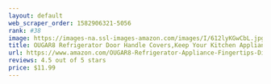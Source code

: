 ```yaml
---
layout: default 
﻿web_scraper_order: 1582906321-5056
rank: #38
image: https://images-na.ssl-images-amazon.com/images/I/612lyKGwCbL.jpg
title: OUGAR8 Refrigerator Door Handle Covers,Keep Your Kitchen Appliance Clean From Smudges,…
url: https://www.amazon.com/OUGAR8-Refrigerator-Appliance-Fingertips-Dishwashers/dp/B074Z4MBNT/ref=zg_mw_appliances_38?_encoding=UTF8&psc=1&refRID=M7PB36KB41DN6B2Q64BK
reviews: 4.5 out of 5 stars
price: $11.99 
---
```

